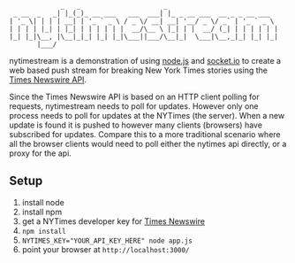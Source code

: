 ```
             _   _                     _                            
 _ __  _   _| |_(_)_ __ ___   ___  ___| |_ _ __ ___  __ _ _ __ ___  
| '_ \| | | | __| | '_ ` _ \ / _ \/ __| __| '__/ _ \/ _` | '_ ` _ \ 
| | | | |_| | |_| | | | | | |  __/\__ \ |_| | |  __/ (_| | | | | | |
|_| |_|\__, |\__|_|_| |_| |_|\___||___/\__|_|  \___|\__,_|_| |_| |_|
       |___/                                                        

```

nytimestream is a demonstration of using [node.js](http://nodejs.org) and 
[socket.io](http://socket.io) to create a web based push stream for breaking 
New York Times stories using the 
[Times Newswire API](http://developer.nytimes.com/docs/times_newswire_api). 

Since the Times Newswire API is based on an HTTP client polling for requests,
nytimestream needs to poll for updates. However only one process needs to poll 
for updates at the NYTimes (the server). When a new update is found it is 
pushed to however many clients (browsers) have subscribed for updates. Compare
this to a more traditional scenario where all the browser clients would need 
to poll either the nytimes api directly, or a proxy for the api.

Setup
-----

1. install node
1. install npm
1. get a NYTimes developer key for [Times Newswire](http://developer.nytimes.com/docs/read/reference/keys)
1. `npm install`
1. `NYTIMES_KEY="YOUR_API_KEY_HERE" node app.js`
1. point your browser at `http://localhost:3000/`

